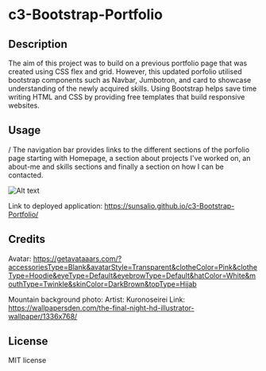 # c3-Bootstrap-Portfolio

## Description

The aim of this project was to build on a previous portfolio page that was created using CSS flex and grid. However, this updated porfolio utilised bootstrap components such as Navbar, Jumbotron, and card to showcase understanding of the newly acquired skills. Using Bootstrap helps save time writing HTML and CSS by providing free templates that build responsive websites.

## Usage
/
The navigation bar provides links to the different sections of the porfolio page starting with Homepage, a section about projects I've worked on, an about-me and skills sections and finally a section on how I can be contacted.




![Alt text](screenshot.png)
    

Link to deployed application: https://sunsalio.github.io/c3-Bootstrap-Portfolio/

## Credits

Avatar: https://getavataaars.com/?accessoriesType=Blank&avatarStyle=Transparent&clotheColor=Pink&clotheType=Hoodie&eyeType=Default&eyebrowType=Default&hatColor=White&mouthType=Twinkle&skinColor=DarkBrown&topType=Hijab

Mountain background photo: 
Artist: Kuronoseirei
Link: https://wallpapersden.com/the-final-night-hd-illustrator-wallpaper/1336x768/


## License

MIT license

